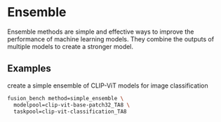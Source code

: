 # Ensemble

Ensemble methods are simple and effective ways to improve the performance of machine learning models. 
They combine the outputs of multiple models to create a stronger model. 


## Examples

create a simple ensemble of CLIP-ViT models for image classification

```bash
fusion_bench method=simple_ensemble \
  modelpool=clip-vit-base-patch32_TA8 \
  taskpool=clip-vit-classification_TA8 
```

